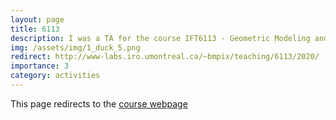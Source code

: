 ```yaml
---
layout: page
title: 6113
description: I was a TA for the course IFT6113 - Geometric Modeling and Shape Analysis (Fall 2020)
img: /assets/img/1_duck_5.png
redirect: http://www-labs.iro.umontreal.ca/~bmpix/teaching/6113/2020/
importance: 3
category: activities
---
```


This page redirects to the [course webpage](http://www-labs.iro.umontreal.ca/~bmpix/teaching/6113/2020/)